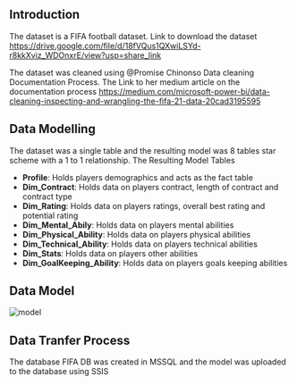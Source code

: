 ## Introduction
The dataset is a FIFA football dataset. Link to download the dataset https://drive.google.com/file/d/18fVQus1QXwiLSYd-r8kkXviz_WDOnxrE/view?usp=share_link


The dataset was cleaned using @Promise Chinonso Data cleaning Documentation Process. The Link to her medium article on the documentation process https://medium.com/microsoft-power-bi/data-cleaning-inspecting-and-wrangling-the-fifa-21-data-20cad3195595

## Data Modelling 
The dataset was a single table and the resulting model was 8 tables star scheme with a 1 to 1 relationship.
The Resulting Model Tables
- <strong>Profile</strong>: Holds players demographics and acts as the fact table
- <strong>Dim_Contract</strong>: Holds data on players contract, length of contract and contract type
- <strong>Dim_Rating</strong>: Holds data on players ratings, overall best rating and potential rating
- <strong>Dim_Mental_Abily</strong>: Holds data on players mental abilities
- <strong>Dim_Physical_Ability</strong>: Holds data on players physical abilities
- <strong>Dim_Technical_Ability</strong>: Holds data on players technical abilities
- <strong>Dim_Stats</strong>: Holds data on players other abilities
- <strong>Dim_GoalKeeping_Ability</strong>: Holds data on players goals keeping abilities

## Data Model
![model](https://user-images.githubusercontent.com/69252875/230791695-29805584-cc9f-4c4c-810e-24ae965c5f06.png)

## Data Tranfer Process
The database FIFA DB was created in MSSQL and the model was uploaded to the database using SSIS 


